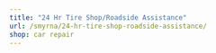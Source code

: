 ```yaml
---
title: "24 Hr Tire Shop/Roadside Assistance"
url: /smyrna/24-hr-tire-shop-roadside-assistance/
shop: car repair
---
```

